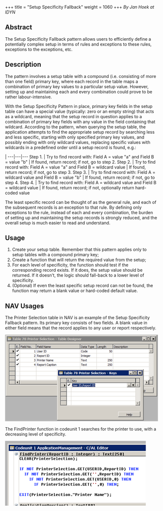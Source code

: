 +++
title = "Setup Specificity Fallback"
weight = 1060
+++
_By Jan Hoek at IDYN_

## Abstract

The Setup Specificity Fallback pattern allows users to efficiently define a potentially complex setup in terms of rules and exceptions to these rules, exceptions to the exceptions, etc.

## Description

The pattern involves a setup table with a compound (i.e. consisting of more than one field) primary key, where each record in the table maps a combination of primary key values to a particular setup value. However, setting up and maintaining each and every combination could prove to be rather labour-intensive. 

With the Setup Specificity Pattern in place, primary key fields in the setup table can have a special value (typically: zero or an empty string) that acts as a wildcard, meaning that the setup record in question applies to a combination of primary key fields with any value in the field containing that wildcard. According to the pattern, when querying the setup table, the application attempts to find the appropriate setup record by searching less and less specific, starting with only specified primary key values, and possibly ending with only wildcard values, replacing specific values with wildcards in a predefined order until a setup record is found, e.g.:


|
---|---|---
Step 1. | Try to find record with: Field A = value "a" and Field B = value "b" | If found, return record; if not, go to step 2.
Step 2. | Try to find record with: Field A = value "a" and Field B = wildcard value | If found, return record; if not, go to step 3\.
Step 3. | Try to find record with: Field A = wildcard value and Field B = value "b" | If found, return record; if not, go to step 4.
Step 4. | Try to find record with: Field A = wildcard value and Field B = wildcard value | If found, return record; if not, optionally return hard-coded value

The least specific record can be thought of as the general rule, and each of the subsequent records is an exception to that rule. By defining only exceptions to the rule, instead of each and every combination, the burden of setting up and maintaining the setup records is strongly reduced, and the overall setup is much easier to read and understand.

## Usage

1. Create your setup table. Remember that this pattern applies only to setup tables with a compound primary key;
2. Create a function that will return the required value from the setup;
3. For each level of specificity, the function should test if the corresponding record exists. If it does, the setup value should be returned. If it doesn't, the logic should fall-back to a lower level of specificity.
4. (Optional) If even the least specific setup record can not be found, the function may return a blank value or hard-coded default value.

## NAV Usages

The Printer Selection table in NAV is an example of the Setup Specificity Fallback pattern. Its primary key consists of two fields. A blank value in either field means that the record applies to any user or report respectively.

[![ ][image0]][anchor0]

The FindPrinter function in codeunit 1 searches for the printer to use, with a decreasing level of specificity. 

[![ ][image1]][anchor1]



[anchor0]: 0724.Printer-Selection.png
[anchor1]: 2335.FindPrinter.png


[image0]: 0724.Printer-Selection.png
[image1]: 2335.FindPrinter.png
